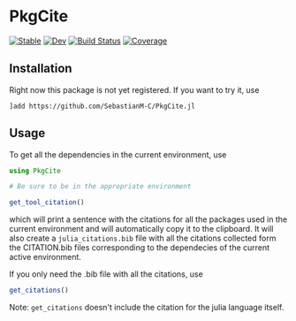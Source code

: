 # PkgCite

[![Stable](https://img.shields.io/badge/docs-stable-blue.svg)](https://SebastianM-C.github.io/PkgCite.jl/stable)
[![Dev](https://img.shields.io/badge/docs-dev-blue.svg)](https://SebastianM-C.github.io/PkgCite.jl/dev)
[![Build Status](https://github.com/SebastianM-C/PkgCite.jl/workflows/CI/badge.svg)](https://github.com/SebastianM-C/PkgCite.jl/actions)
[![Coverage](https://codecov.io/gh/SebastianM-C/PkgCite.jl/branch/master/graph/badge.svg)](https://codecov.io/gh/SebastianM-C/PkgCite.jl)

## Installation

Right now this package is not yet registered. If you want to try it, use
```
]add https://github.com/SebastianM-C/PkgCite.jl
```

## Usage

To get all the dependencies in the current environment, use
```julia
using PkgCite

# Be sure to be in the appropriate environment

get_tool_citation()
```
which will print a sentence with the citations for all the packages used in the current
environment and will automatically copy it to the clipboard.
It will also create a `julia_citations.bib` file with all the citations collected form
the CITATION.bib files corresponding to the dependecies of the current active environment.

If you only need the .bib file with all the citations, use
```julia
get_citations()
```

Note: `get_citations` doesn't include the citation for the julia language itself.
